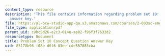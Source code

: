 ```yaml
---
content_type: resource
description: 'This file contains information regarding problem set 10: concept question
  answer key.'
file: https://ol-ocw-studio-app-qa.s3.amazonaws.com/courses/2-003sc-engineering-dynamics-fall-2011/85178b96f08ed6f603eecde557083cba_MIT2_003SCF11_pset10CoSo.pdf
file_type: application/pdf
parent_uid: c9bc5d26-e2c3-014e-ae82-f96f3f7633d2
resourcetype: Document
title: Problem Set 10 Concept Question Answer Key
uid: 85178b96-f08e-d6f6-03ee-cde557083cba
---
```

